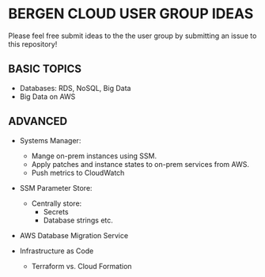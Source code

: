 # BERGEN CLOUD USER GROUP IDEAS
Please feel free submit ideas to the the user group by submitting an issue to this repository!

## BASIC TOPICS ##
- Databases: RDS, NoSQL, Big Data
- Big Data on AWS


## ADVANCED ##
- Systems Manager:
    * Mange on-prem instances using SSM.
    * Apply patches and instance states to on-prem services from AWS.
    * Push metrics to CloudWatch

- SSM Parameter Store:
    * Centrally store:
        - Secrets
        - Database strings etc.

- AWS Database Migration Service

- Infrastructure as Code
    * Terraform vs. Cloud Formation


